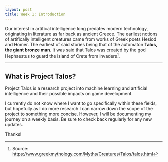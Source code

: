 ```yaml
---
layout: post
title: Week 1: Introduction
---
```


Our interest in artifical intelligence long predates modern technology, originating in literature as far back as ancient Greece. The earliest notions of artifically intelligent creatures came from works of Greek poets Hesiod and Homer. The earliest of said stories being that of the automaton **Talos, the giant bronze man**. It was said that Talos was created by the god Hephaestus to guard the island of Crete from invaders[^fn-talos_footnote].

-----

## What is Project Talos?

Project Talos is a research project into machine learning and artificial intelligence and their possible impacts on game development. 

I currently do not know where I want to go specifically within these fields, but hopefully as I do more research I can narrow down the scope of the project to something more concise. However, I will be documenting my journey on a weekly basis. Be sure to check back regularly for any new updates.

Thanks!

[^fn-talos_footnote]: Source: https://www.greekmythology.com/Myths/Creatures/Talos/talos.html
